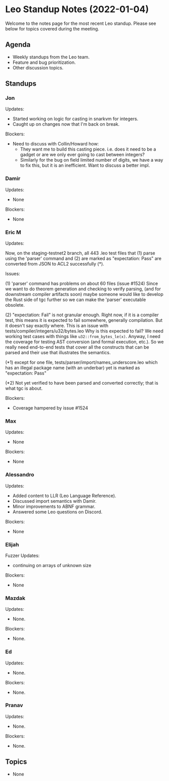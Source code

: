 # Leo Standup Notes (2022-01-04)

Welcome to the notes page for the most recent Leo standup. Please see below for topics covered during the meeting.

## Agenda

* Weekly standups from the Leo team.
* Feature and bug prioritization.
* Other discussion topics.

## Standups

### Jon

Updates:

* Started working on logic for casting in snarkvm for integers.
* Caught up on changes now that I'm back on break.

Blockers:

* Need to discuss with Collin/Howard how:
  * They want me to build this casting piece. i.e. does it need to be a gadget or are we only ever going to cast between integers?
  * Similarly for the bug on field limited number of digits, we have a way to fix this, but it is an inefficient. Want to discuss a better impl.

### Damir

Updates:

* None

Blockers:

* None

### Eric M

Updates:

Now, on the staging-testnet2 branch, all 443 .leo test files that
(1) parse using the 'parser' command and
(2) are marked as "expectation: Pass"
are converted from JSON to ACL2 successfully (*).

Issues:

(1) 'parser' command has problems on about 60 files (issue #1524)
Since we want to do theorem generation and checking to verify parsing,
(and for downstream compiler artifacts soon) maybe someone would like to develop the
Rust side of tgc further so we can make the 'parser' executable obsolete.

(2) "expectation: Fail" is not granular enough.
Right now, if it is a compiler test, this means it is expected to fail somewhere,
generally compilation.  But it doesn't say exactly where.
This is an issue with tests/compiler/integers/u32/bytes.leo
Why is this expected to fail?  We need working test cases with
things like `u32::from_bytes_le(x)`.
Anyway, I need the coverage for testing AST conversion (and formal
execution, etc.).  So we really need end-to-end tests that cover
all the constructs that can be parsed and their use that illustrates
the semantics.

(*1) except for one file, tests/parser/import/names_underscore.leo
  which has an illegal package name (with an underbar) yet is marked
  as "expectation: Pass"

(*2) Not yet verified to have been parsed and converted correctly;
  that is what tgc is about.

Blockers:

* Coverage hampered by issue #1524

### Max

Updates:

* None

Blockers:

* None

### Alessandro

Updates:

* Added content to LLR (Leo Language Reference).
* Discussed import semantics with Damir.
* Minor improvements to ABNF grammar.
* Answered some Leo questions on Discord.

Blockers:

* None

### Elijah

Fuzzer Updates:

* continuing on arrays of unknown size

Blockers:

* None

### Mazdak

Updates:

* None.

Blockers:

* None.

### Ed

Updates:

* None.

Blockers:

* None.

### Pranav

Updates:

* None.

Blockers:

* None.

## Topics

* None
